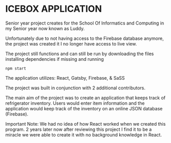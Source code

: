 # ICEBOX APPLICATION 

Senior year project creates for the School Of Informatics and Computing in my Senior year now known as Luddy. 

Unfortunately due to not having access to the Firebase database anymore, the project was created it I no longer have access to live view. 

The project still functions and can still be run by downloading the files installing dependencies if missing and running 

`npm start`

The application utilizes: React, Gatsby, Firebase, & SaSS

The project was built in conjunction with 2 additional contributors. 

The main aim of the project was to create an application that keeps track of refrigerator inventory. Users would enter item information and the application would keep track of the inventory on an online JSON database (Firebase). 

Important Note:
We had no idea of how React worked when we created this program. 2 years later now after reviewing this project I find it to be a miracle we were able to create it with no background knowledge in React. 
